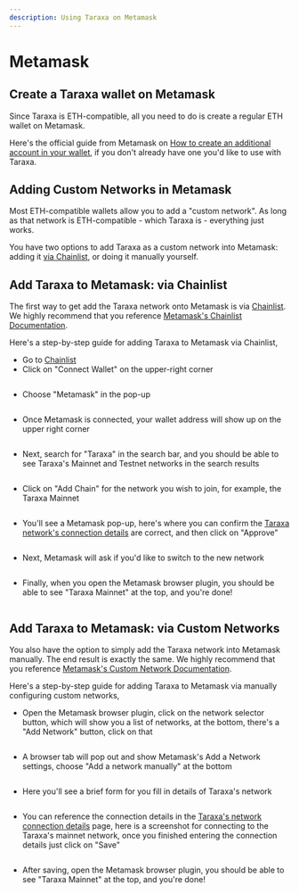 ```yaml
---
description: Using Taraxa on Metamask
---
```


# Metamask

## Create a Taraxa wallet on Metamask

Since Taraxa is ETH-compatible, all you need to do is create a regular ETH wallet on Metamask.&#x20;

Here's the official guide from Metamask on [How to create an additional account in your wallet](https://metamask.zendesk.com/hc/en-us/articles/360015289452-How-to-create-an-additional-account-in-your-wallet), if you don't already have one you'd like to use with Taraxa.&#x20;



## Adding Custom Networks in Metamask&#x20;

Most ETH-compatible wallets allow you to add a "custom network". As long as that network is ETH-compatible - which Taraxa is - everything just works.&#x20;

You have two options to add Taraxa as a custom network into Metamask: adding it [via Chainlist](metamask.md#option-1-add-taraxa-to-metamask-via-chainlist), or doing it manually yourself.&#x20;

##

## Add Taraxa to Metamask: via Chainlist&#x20;

The first way to get add the Taraxa network onto Metamask is via [Chainlist](https://chainlist.wtf/). We highly recommend that you reference [Metamask's Chainlist Documentation](https://metamask.zendesk.com/hc/en-us/articles/360058992772).&#x20;

Here's a step-by-step guide for adding Taraxa to Metamask via Chainlist,&#x20;

* Go to [Chainlist](https://chainlist.wtf/)
* Click on "Connect Wallet" on the upper-right corner

<figure><img src="../.gitbook/assets/image (2) (1).png" alt=""><figcaption></figcaption></figure>

* Choose "Metamask" in the pop-up

<figure><img src="../.gitbook/assets/image (3) (2).png" alt=""><figcaption></figcaption></figure>

* Once Metamask is connected, your wallet address will show up on the upper right corner

<figure><img src="../.gitbook/assets/image (6) (1).png" alt=""><figcaption></figcaption></figure>

* Next, search for "Taraxa" in the search bar, and you should be able to see Taraxa's Mainnet and Testnet networks in the search results

<figure><img src="../.gitbook/assets/image (5) (1).png" alt=""><figcaption></figcaption></figure>

* Click on "Add Chain" for the network you wish to join, for example, the Taraxa Mainnet

<figure><img src="../.gitbook/assets/image (1) (2) (1).png" alt=""><figcaption></figcaption></figure>

* You'll see a Metamask pop-up, here's where you can confirm the [Taraxa network's connection details](taraxas-network-connection-details.md) are correct, and then click on "Approve"

<figure><img src="../.gitbook/assets/image (3) (1) (1).png" alt=""><figcaption></figcaption></figure>

* Next, Metamask will ask if you'd like to switch to the new network

<figure><img src="../.gitbook/assets/image (8) (1).png" alt=""><figcaption></figcaption></figure>

* Finally, when you open the Metamask browser plugin, you should be able to see "Taraxa Mainnet" at the top, and you're done!&#x20;

<figure><img src="../.gitbook/assets/image (4) (1).png" alt=""><figcaption></figcaption></figure>



##

## Add Taraxa to Metamask: via Custom Networks

You also have the option to simply add the Taraxa network into Metamask manually. The end result is exactly the same. We highly recommend that you reference [Metamask's Custom Network Documentation](https://metamask.zendesk.com/hc/en-us/articles/360043227612-How-to-add-a-custom-network-RPC#h\_01G63GGJ83DGDRCS2ZWXM37CV5).&#x20;

Here's a step-by-step guide for adding Taraxa to Metamask via manually configuring custom networks,&#x20;

* Open the Metamask browser plugin, click on the network selector button, which will show you a list of networks, at the bottom, there's a "Add Network" button, click on that

<figure><img src="../.gitbook/assets/image (6) (2).png" alt=""><figcaption></figcaption></figure>

* A browser tab will pop out and show Metamask's Add a Network settings, choose "Add a network manually" at the bottom

<figure><img src="../.gitbook/assets/image (7).png" alt=""><figcaption></figcaption></figure>

* Here you'll see a brief form for you fill in details of Taraxa's network

<figure><img src="../.gitbook/assets/image (10) (1).png" alt=""><figcaption></figcaption></figure>

* You can reference the connection details in the [Taraxa's network connection details](taraxas-network-connection-details.md) page, here is a screenshot for connecting to the Taraxa's mainnet network, once you finished entering the connection details just click on "Save"

<figure><img src="../.gitbook/assets/image (1) (2).png" alt=""><figcaption></figcaption></figure>

* After saving, open the Metamask browser plugin, you should be able to see "Taraxa Mainnet" at the top, and you're done!&#x20;

<figure><img src="../.gitbook/assets/image (9).png" alt=""><figcaption></figcaption></figure>
